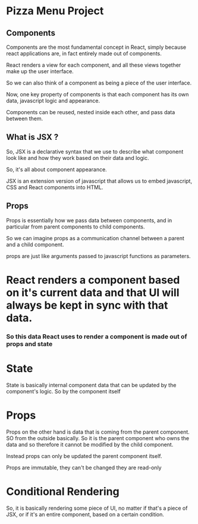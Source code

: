 # Pizza Menu Project

## Components

Components are the most fundamental concept in React, simply because
react applications are, in fact entirely made out of components.

React renders a view for each component, and all these views together
make up the user interface.

So we can also think of a component as being a piece of the user interface.

Now, one key property of components is that each component has its own
data, javascript logic and appearance.

Components can be reused, nested inside each other, and pass data between
them.

## What is JSX ?

So, JSX is a declarative syntax that we use to describe what component
look like and how they work based on their data and logic.

So, it's all about component appearance.

JSX is an extension version of javascript that allows us to embed
javascript, CSS and React components into HTML.

## Props

Props is essentially how we pass data between components, and in
particular from parent components to child components.

So we can imagine props as a communication channel between a parent
and a child component.

props are just like arguments passed to javascript functions as
parameters.

# React renders a component based on it's current data and that UI will always be kept in sync with that data.

### So this data React uses to render a component is made out of props and state

# State

State is basically internal component data that can be updated by the component's logic. So by the component itself

# Props

Props on the other hand is data that is coming from the parent component. SO from the outside basically. So it is the parent component who owns the data and so therefore it cannot be modified by the child component.

Instead props can only be updated the parent component itself.

Props are immutable, they can't be changed they are read-only

# Conditional Rendering

So, it is basically rendering some piece of UI, no matter if that's a piece of JSX, or if it's an entire component, based on a certain condition.
